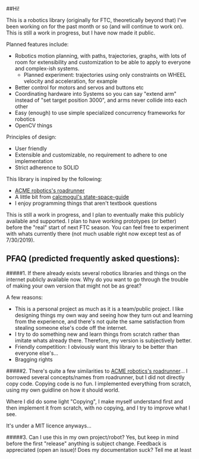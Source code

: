 ##Hi!

This is a robotics library (originally for FTC, theoretically beyond that)
 I've been working on for the past month or so (and will continue to work on).
 This is still a work in progress, but I have now made it public.
 
Planned features include:

-   Robotics motion planning, with paths, trajectories, graphs, with lots of room for extensibility and customization to 
    be able to apply to everyone and complex-ish systems.
    -   Planned experiment: trajectories using only constraints on WHEEL velocity and acceleration, for example
-   Better control for motors and servos and buttons etc
-   Coordinating hardware into Systems so you can say "extend arm" instead of "set target position 3000",
    and arms never collide into each other
-   Easy (enough) to use simple specialized concurrency frameworks for robotics
-   OpenCV things

Principles of design:
-   User friendly
-   Extensible and customizable, no requirement to adhere to one implementation
-   Strict adherence to SOLID

This library is inspired by the following:
- [ACME robotics's roadrunner](https://github.com/acmerobotics/road-runner)
- A little bit from [calcmogul's state-space-guide](https://github.com/calcmogul/state-space-guide)
- I enjoy programming things that aren't textbook questions

This is still a work in progress, and I plan to eventually make this publicly available and supported.
I plan to have working prototypes (or better) before the "real" start of next FTC season.
You can feel free to experiment with whats currently there (not much usable right now except test as of 7/30/2019).

PFAQ (predicted frequently asked questions):
-
#####1. If there already exists several robotics libraries and things on the internet publicly available now. Why do you want to go through the trouble of making your own version that might not be as great?

A few reasons:
   - This is a personal project as much as it is a team/public project. I like designing things my own way and seeing 
        how they turn out and learning from the experience, and there's not quite the same satisfaction from stealing
        someone else's code off the internet.
   - I try to do something new and learn things from scratch rather than imitate whats already there. 
    Therefore, my version is subjectively better.
   - Friendly competition: I obviously want this library to be better than everyone else's...
   - Bragging rights
   
#####2. There's quite a few similarities to [ACME robotics's roadrunner](https://github.com/acmerobotics/road-runner)...
I borrowed several concepts/names from roadrunner, but I did not directly copy code. Copying code is no fun. 
I implemented everything from scratch, using my own guidline on how it should world.

Where I did do some light "Copying", I make myself understand first and then implement it from scratch, with no copying,
and I try to improve what I see.
 
It's under a MIT licence anyways...

#####3. Can I use this in my own project/robot?
Yes, but keep in mind before the first "release" anything is subject change. Feedback is appreciated (open an issue)!
Does my documentation suck? Tell me at least